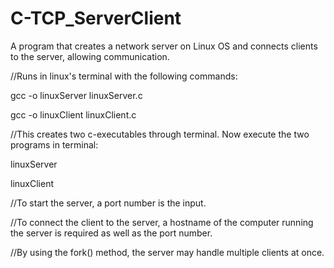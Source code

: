 # C-TCP_ServerClient
A program that creates a network server on Linux OS and connects clients to the server, allowing communication.


//Runs in linux's terminal with the following commands:

gcc -o linuxServer linuxServer.c

gcc -o linuxClient linuxClient.c

//This creates two c-executables through terminal. Now execute the two programs in terminal:

linuxServer

linuxClient

//To start the server, a port number is the input.

//To connect the client to the server, a hostname of the computer running the server is required as well as the port number.

//By using the fork() method, the server may handle multiple clients at once.
